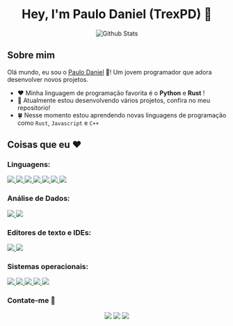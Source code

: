 <h1 align="center">Hey, I'm Paulo Daniel (TrexPD) 👋</h1>


<p align="center">
  <img src="https://github-readme-stats.vercel.app/api?username=TrexPD&show_icons=true&theme=tokyonight" alt="Github Stats"></img>
</p>


## Sobre mim 

Olá mundo, eu sou o [Paulo Daniel](https://www.linkedin.com/in/paulodaniel-oficial/) 👋! Um jovem programador que adora desenvolver novos projetos.

- ❤️ Minha linguagem de programação favorita é o **Python** e **Rust** !
- 👷 Atualmente estou desenvolvendo vários projetos, confira no meu repositorio!  
- 🍀 Nesse momento estou aprendendo novas linguagens de programação como `Rust`, `Javascript` e `C++`

## Coisas que eu ❤️

### **Linguagens:**

<a href="https://python.org/">
	<img src="https://img.shields.io/badge/Python-191970?style=for-the-badge&logo=python&logoColor=fcff00">
</a>
<a href="https://www.rust-lang.org/">
	<img src="https://img.shields.io/badge/Rust-14354C?style=for-the-badge&logo=rust&logoColor=orange">
</a>
<a href="https://www.gnu.org/software/bash/">
	<img src="https://img.shields.io/badge/Bash-282a36.svg?style=for-the-badge&logo=gnubash&logoColor=white">
</a>
<a href="https://www.mysql.com/">
	<img src="https://img.shields.io/badge/MySQL-486ee2?style=for-the-badge&logo=mysql&logoColor=white">
</a>
<a href="https://html5.org/">
	<img src="https://img.shields.io/badge/HTML5-E34F26?style=for-the-badge&logo=html5&logoColor=white">
</a>
<a href="https://www.w3.org/TR/2001/WD-css3-roadmap-20010523/">
	<img src="https://img.shields.io/badge/CSS3-1572B6?style=for-the-badge&logo=css3&logoColor=white">
</a>
<a href="https://en.wikipedia.org/wiki/Markdown">
	<img src="https://img.shields.io/badge/Markdown-000000?style=for-the-badge&logo=markdown&logoColor=white">
</a>

### **Análise de Dados:**

<a href="https://powerbi.microsoft.com/">
	<img src="https://img.shields.io/badge/PowerBI-FFFF00?style=for-the-badge&logo=powerbi&logoColor=black">
</a>

<a href="https://pandas.pydata.org/">
	<img src="https://img.shields.io/badge/Pandas-00008B?style=for-the-badge&logo=pandas&logoColor=white">
</a>

### **Editores de texto e IDEs:**

<a href="https://code.visualstudio.com/">
	<img src="https://img.shields.io/badge/Visual_Studio_Code-44475a?style=for-the-badge&logo=visualstudiocode&logoColor=1793D1">
</a>
<a href="https://notepad-plus-plus.org/">
	<img src="https://img.shields.io/badge/Notepad++-14354C?style=for-the-badge&logo=notepadplusplus&logoColor=white">
</a>

### **Sistemas operacionais:**

<a href="https://nixos.org/">
  <img src="https://img.shields.io/badge/Nix_OS-88a1ec?style=for-the-badge&logo=nixos&logoColor=white">
</a>
<a href="https://pop.system76.com/">
  <img src="https://img.shields.io/badge/Pop!__OS-000080?style=for-the-badge&logo=popos&logoColor=white">
</a>
<a href="https://www.microsoft.com/pt-br/software-download/windows10">
  <img src="https://img.shields.io/badge/Windows_10-000080?style=for-the-badge&logo=windows&logoColor=white">
</a>
<a href="https://archlinux.org/">
  <img src="https://img.shields.io/badge/Arch_Linux-0000ff?style=for-the-badge&logo=archlinux&logoColor=white">
</a>
<a href="https://www.openbsd.org/">
  <img src="https://img.shields.io/badge/Open_BSD-ffff00?style=for-the-badge&logo=openbsd&logoColor=black">
</a>


### Contate-me 💬

<p align="center">
  <!-- Linkedin -->
  <a href="https://www.linkedin.com/in/paulodaniel-oficial/"><img src="https://img.shields.io/badge/Linkedin-000080?style=for-the-badge&logo=linkedin&logoColor=white"></a>
  <!-- Telegram -->
  <a href="https://t.me/Essential_rs"><img src="https://img.shields.io/badge/Telegram-8FBDD3?style=for-the-badge&logo=telegram&logoColor=white"></a>
  <!-- Gmail -->
  <a href="mailto:paulodanielpro@gmail.com"><img src="https://img.shields.io/badge/Gmail-CC704B?style=for-the-badge&logo=gmail&logoColor=white"></a>
</p>


